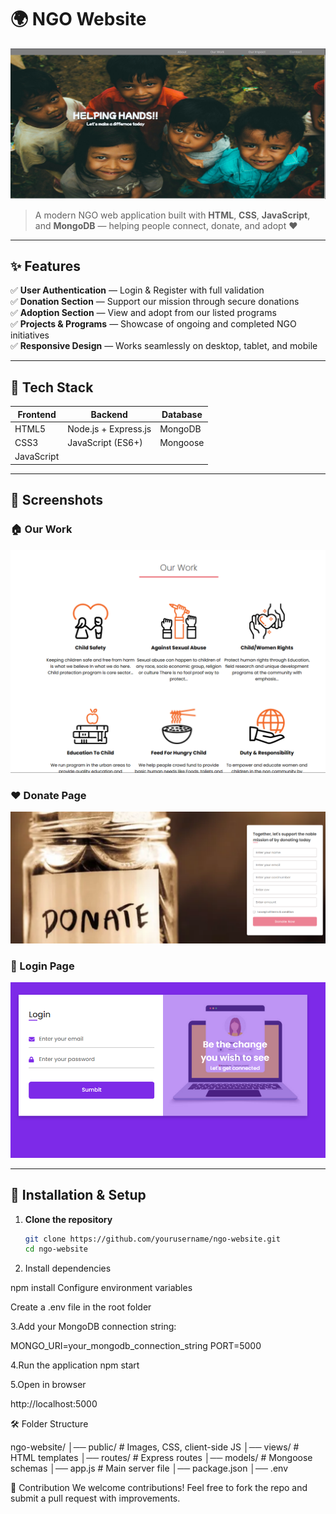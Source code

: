# 🌍 NGO Website

![NGO Banner](img/ngohome.png)

> A modern NGO web application built with **HTML**, **CSS**, **JavaScript**, and **MongoDB** — helping people connect, donate, and adopt ❤️

---

## ✨ Features

✅ **User Authentication** — Login & Register with full validation  
✅ **Donation Section** — Support our mission through secure donations  
✅ **Adoption Section** — View and adopt from our listed programs  
✅ **Projects & Programs** — Showcase of ongoing and completed NGO initiatives  
✅ **Responsive Design** — Works seamlessly on desktop, tablet, and mobile  

---

## 📂 Tech Stack

| Frontend | Backend | Database |
|----------|---------|----------|
| HTML5 | Node.js + Express.js | MongoDB |
| CSS3 | JavaScript (ES6+) | Mongoose |
| JavaScript |  |  |

---

## 📸 Screenshots

### 🏠 Our Work
![Home Page](img/work.png)

### ❤️ Donate Page
![Donate Page](img/donate1.png)

### 🐾 Login Page
![Adopt Page](img/login.png)

---

## 🚀 Installation & Setup

1. **Clone the repository**
   ```bash
   git clone https://github.com/yourusername/ngo-website.git
   cd ngo-website
2. Install dependencies

npm install
Configure environment variables

Create a .env file in the root folder

3.Add your MongoDB connection string:


MONGO_URI=your_mongodb_connection_string
PORT=5000

4.Run the application
npm start

5.Open in browser

http://localhost:5000

🛠 Folder Structure

ngo-website/
│── public/         # Images, CSS, client-side JS
│── views/          # HTML templates
│── routes/         # Express routes
│── models/         # Mongoose schemas
│── app.js          # Main server file
│── package.json
│── .env

🌟 Contribution
We welcome contributions!
Feel free to fork the repo and submit a pull request with improvements.

